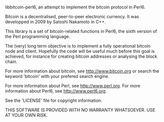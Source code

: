 libbitcoin-perl6, an attempt to implement the bitcoin protocol in Perl6.

Bitcoin is a decentralised, peer-to-peer electronic currency.  It was
developped in 2009 by Satoshi Nakamoto in C++.

This library is a set of bitcoin-related functions in Perl6, the sixth version
of the Perl programming language.

The (very) long term objective is to implement a fully operational bitcoin node
and client.  Hopefully the code will be useful much before this goal is
achieved, for instance for creating bitcoin addresses or analysing the block
chain.

For more information about bitcoin, see http://www.bitcoin.org or search
the keyword 'bitcoin' with your prefered search engine.

For more information about Perl, see http://www.perl.org.
For more information about Perl6, see http://www.perl6.org.

See the 'LICENSE' file for copyright information.

THIS SOFTWARE IS PROVIDED WITH NO WARRANTY WHATSOEVER.  USE AT YOUR OWN RISK.
